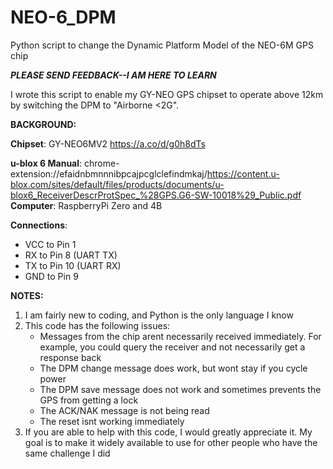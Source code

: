 # NEO-6_DPM
Python script to change the Dynamic Platform Model of the NEO-6M GPS chip

***PLEASE SEND FEEDBACK--I AM HERE TO LEARN***

I wrote this script to enable my GY-NEO GPS chipset to operate above 12km by switching the DPM to "Airborne <2G". 

**BACKGROUND:**

**Chipset**:          	GY-NEO6MV2  https://a.co/d/g0h8dTs  

**u-blox 6 Manual**:  	chrome-extension://efaidnbmnnnibpcajpcglclefindmkaj/https://content.u-blox.com/sites/default/files/products/documents/u-blox6_ReceiverDescrProtSpec_%28GPS.G6-SW-10018%29_Public.pdf
**Computer**:		RaspberryPi Zero and 4B

**Connections**:
- VCC to Pin 1
- RX to Pin 8   (UART TX)
- TX to Pin 10	(UART RX)
- GND to Pin 9

**NOTES:**
1) I am fairly new to coding, and Python is the only language I know
2) This code has the following issues:
   - Messages from the chip arent necessarily received immediately. For example, you could query the receiver and not necessarily get a response back
   - The DPM change message does work, but wont stay if you cycle power
   - The DPM save message does not work and sometimes prevents the GPS from getting a lock
   - The ACK/NAK message is not being read
   - The reset isnt working immediately
3) If you are able to help with this code, I would greatly appreciate it. My goal is to make it widely available to use for other people who have the same challenge I did
